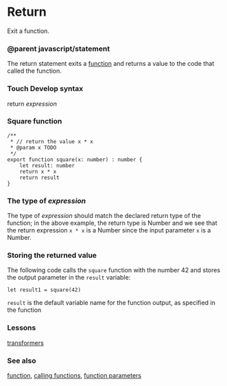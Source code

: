 # Return

Exit a function.

### @parent javascript/statement
 

The return statement exits a [function](/js/function) and returns a value to the code that called the function.

### Touch Develop syntax

return *expression*

### Square function

```
/**
 * // return the value x * x
 * @param x TODO
 */
export function square(x: number) : number {
    let result: number
    return x * x
    return result
}
```

### The type of *expression*

The type of *expression* should match the declared return type of the function; in the above example, the return type is Number and we see that the return expression `x * x` is a Number since the input parameter `x` is a Number.

### Storing the returned value

The following code calls the `square` function with the number 42 and stores the output parameter in the `result` variable:

```
let result1 = square(42)
```

`result` is the default variable name for the function output, as specified in the function

### Lessons

[transformers](/lessons/transformers)

### See also

[function](/js/function), [calling functions](/js/call), [function parameters](/js/functionparameters)

